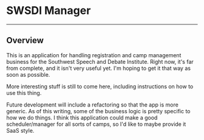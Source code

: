 # SWSDI Manager
---
## Overview

This is an application for handling registration and camp management business for the Southwest Speech and Debate Institute. Right now, it's far from complete, and it isn't very useful yet. I'm hoping to get it that way as soon as possible. 

More interesting stuff is still to come here, including instructions on how to use this thing. 

Future development will include a refactoring so that the app is more generic. As of this writing, some of the business logic is pretty specific to how we do things. I think this application could make a good scheduler/manager for all sorts of camps, so I'd like to maybe provide it SaaS style. 